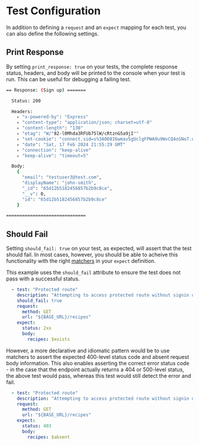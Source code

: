 # Test Configuration

In addition to defining a `request` and an `expect` mapping for each test, you can also define the following settings.

## Print Response

By setting `print_response: true` on your tests, the complete response status, headers, and body will be printed to the console when your test is run. This can be useful for debugging a failing test.

```bash
== Response: (Sign up) =======

  Status: 200

  Headers:
    ▹ "x-powered-by": "Express"
    ▹ "content-type": "application/json; charset=utf-8"
    ▹ "content-length": "130"
    ▹ "etag": "W/"82-l0Mhda3RFUb75lW/cRtznG5a9jI""
    ▹ "set-cookie": "connect.sid=s%3A0D8I6wmav5gUclgFPWA9u9WvCQ4oSNo7.u7xk7r6XkMbMdwsVtwArBZ1Q0DFT0pzo72tWRuh9JA8; Path=/; HttpOnly"
    ▹ "date": "Sat, 17 Feb 2024 21:55:29 GMT"
    ▹ "connection": "keep-alive"
    ▹ "keep-alive": "timeout=5"

  Body:
    {
      "email": "testuser3@test.com",
      "displayName": "john-smith",
      "_id": "65d12b5182456857b2b9c8ce",
      "__v": 0,
      "id": "65d12b5182456857b2b9c8ce"
    }

==============================
```


## Should Fail

Setting `should_fail: true` on your test, as expected, will assert that the test should fail. In most cases, however, you should be able to acheive this functionality with the right [matchers](../matchers.md) in your `expect` definition.

This example uses the `should_fail` attribute to ensure the test does not pass with a successful status.

```yaml
  - test: "Protected route"
    description: "Attempting to access protected route without signin or signup"
    should_fail: true
    request:
      method: GET
      url: "${BASE_URL}/recipes"
    expect:
      status: 2xx
      body:
        recipes: $exists
```

However, a more declarative and idiomatic pattern would be to use matchers to assert the expected 400-level status code and absent request body information. This also enables asserting the correct error status code - in the case that the endpoint actually returns a 404 or 500-level status, the above test would pass, whereas this test would still detect the error and fail.

```yaml
  - test: "Protected route"
    description: "Attempting to access protected route without signin or signup"
    request:
      method: GET
      url: "${BASE_URL}/recipes"
    expect:
      status: 403
      body:
        recipes: $absent
```

